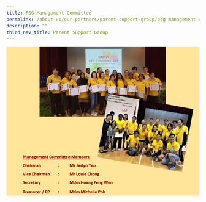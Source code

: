 ```yaml
---
title: PSG Management Committee
permalink: /about-us/our-partners/parent-support-group/psg-management-committee/
description: ""
third_nav_title: Parent Support Group
---
```

![](/images/PSG%20List%20(1).png)